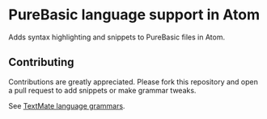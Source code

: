 # PureBasic language support in Atom

Adds syntax highlighting and snippets to PureBasic files in Atom.

## Contributing

Contributions are greatly appreciated. Please fork this repository and open a pull request to add snippets or make grammar tweaks.

See [TextMate language grammars](http://manual.macromates.com/en/language_grammars).
